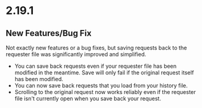 # 2.19.1

## New Features/Bug Fix

Not exactly new features or a bug fixes, but saving requests back to the requester file was significantly improved and simplified.

- You can save back requests even if your requester file has been modified in the meantime. Save will only fail if the original request itself has been modified.
- You can now save back requests that you load from your history file.
- Scrolling to the original request now works reliably even if the requester file isn't currently open when you save back your request.
